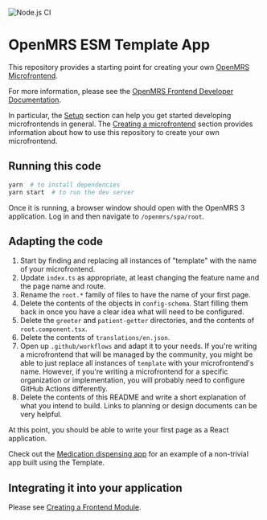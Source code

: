 ![Node.js CI](https://github.com/openmrs/openmrs-esm-template-app/workflows/Node.js%20CI/badge.svg)

# OpenMRS ESM Template App

This repository provides a starting point for creating your own
[OpenMRS Microfrontend](https://wiki.openmrs.org/display/projects/OpenMRS+3.0%3A+A+Frontend+Framework+that+enables+collaboration+and+better+User+Experience).

For more information, please see the
[OpenMRS Frontend Developer Documentation](https://openmrs.atlassian.net/wiki/spaces/docs/pages/25476048/Developer+Documentation?atlOrigin=eyJpIjoiNmM1NTIxNjU5NTRlNDQ2NTg0MTU3ZDExOGY4Y2JmOGYiLCJwIjoiYyJ9).

In particular, the [Setup](https://openmrs.atlassian.net/wiki/spaces/docs/pages/151093820/Set+Up+a+Frontend+Module?atlOrigin=eyJpIjoiZGFkN2Y0MmU4ZDdiNGIwM2EyNjUyMjJkYWU0NmI5M2EiLCJwIjoiYyJ9) section can help you get started developing microfrontends in general. The [Creating a microfrontend](https://openmrs.atlassian.net/wiki/spaces/docs/pages/151093932/Create+a+Frontend+Module?atlOrigin=eyJpIjoiZjNiMDkwMWVkNWNiNGIyYWI1NWE4YWM1YjkzOTIxMTMiLCJwIjoiYyJ9) section provides information about how to use this repository to create your own microfrontend.

## Running this code

```sh
yarn  # to install dependencies
yarn start  # to run the dev server
```

Once it is running, a browser window
should open with the OpenMRS 3 application. Log in and then navigate to `/openmrs/spa/root`.

## Adapting the code

1. Start by finding and replacing all instances of "template" with the name
  of your microfrontend.
2. Update `index.ts` as appropriate, at least changing the feature name and the page name and route.
3. Rename the `root.*` family of files to have the name of your first page.
4. Delete the contents of the objects in `config-schema`. Start filling them back in once you have a clear idea what will need to be configured.
5. Delete the `greeter` and `patient-getter` directories, and the contents of `root.component.tsx`.
6. Delete the contents of `translations/en.json`.
7. Open up `.github/workflows` and adapt it to your needs. If you're writing
 a microfrontend that will be managed by the community, you might be able to
  just replace all instances of `template` with your microfrontend's name.
  However, if you're writing a microfrontend for a specific organization or
  implementation, you will probably need to configure GitHub Actions differently.
8. Delete the contents of this README and write a short explanation of what
  you intend to build. Links to planning or design documents can be very helpful.

At this point, you should be able to write your first page as a React application.

Check out the [Medication dispensing app](https://github.com/openmrs/openmrs-esm-dispensing-app) for an example of a non-trivial app built using the Template.

## Integrating it into your application

Please see [Creating a Frontend Module]([https://o3-docs.openmrs.org/docs/recipes/create-a-frontend-module](https://openmrs.atlassian.net/wiki/spaces/docs/pages/151093932/Create+a+Frontend+Module?atlOrigin=eyJpIjoiZjNiMDkwMWVkNWNiNGIyYWI1NWE4YWM1YjkzOTIxMTMiLCJwIjoiYyJ9)).
